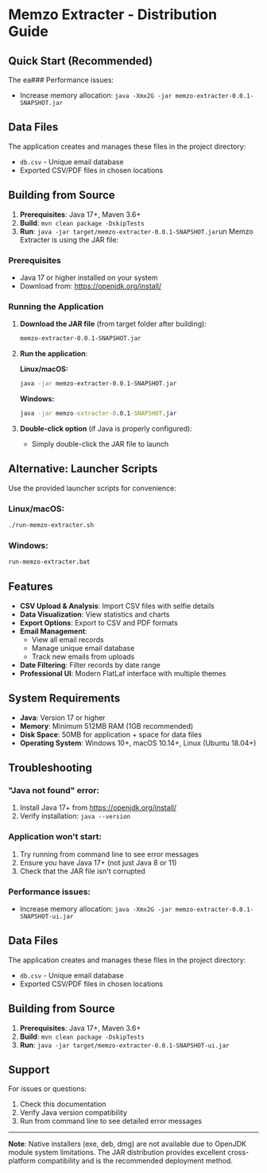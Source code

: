 # Memzo Extracter - Distribution Guide

## Quick Start (Recommended)

The ea### Performance issues:
- Increase memory allocation: `java -Xmx2G -jar memzo-extracter-0.0.1-SNAPSHOT.jar`

## Data Files

The application creates and manages these files in the project directory:
- `db.csv` - Unique email database
- Exported CSV/PDF files in chosen locations

## Building from Source

1. **Prerequisites**: Java 17+, Maven 3.6+
2. **Build**: `mvn clean package -DskipTests`
3. **Run**: `java -jar target/memzo-extracter-0.0.1-SNAPSHOT.jar`un Memzo Extracter is using the JAR file:

### Prerequisites
- Java 17 or higher installed on your system
- Download from: https://openjdk.org/install/

### Running the Application

1. **Download the JAR file** (from target folder after building):
   ```bash
   memzo-extracter-0.0.1-SNAPSHOT.jar
   ```

2. **Run the application**:
   
   **Linux/macOS:**
   ```bash
   java -jar memzo-extracter-0.0.1-SNAPSHOT.jar
   ```
   
   **Windows:**
   ```cmd
   java -jar memzo-extracter-0.0.1-SNAPSHOT.jar
   ```

3. **Double-click option** (if Java is properly configured):
   - Simply double-click the JAR file to launch

## Alternative: Launcher Scripts

Use the provided launcher scripts for convenience:

### Linux/macOS:
```bash
./run-memzo-extracter.sh
```

### Windows:
```cmd
run-memzo-extracter.bat
```

## Features

- **CSV Upload & Analysis**: Import CSV files with selfie details
- **Data Visualization**: View statistics and charts
- **Export Options**: Export to CSV and PDF formats
- **Email Management**: 
  - View all email records
  - Manage unique email database
  - Track new emails from uploads
- **Date Filtering**: Filter records by date range
- **Professional UI**: Modern FlatLaf interface with multiple themes

## System Requirements

- **Java**: Version 17 or higher
- **Memory**: Minimum 512MB RAM (1GB recommended)
- **Disk Space**: 50MB for application + space for data files
- **Operating System**: Windows 10+, macOS 10.14+, Linux (Ubuntu 18.04+)

## Troubleshooting

### "Java not found" error:
1. Install Java 17+ from https://openjdk.org/install/
2. Verify installation: `java --version`

### Application won't start:
1. Try running from command line to see error messages
2. Ensure you have Java 17+ (not just Java 8 or 11)
3. Check that the JAR file isn't corrupted

### Performance issues:
- Increase memory allocation: `java -Xmx2G -jar memzo-extracter-0.0.1-SNAPSHOT-ui.jar`

## Data Files

The application creates and manages these files in the project directory:
- `db.csv` - Unique email database
- Exported CSV/PDF files in chosen locations

## Building from Source

1. **Prerequisites**: Java 17+, Maven 3.6+
2. **Build**: `mvn clean package -DskipTests`
3. **Run**: `java -jar target/memzo-extracter-0.0.1-SNAPSHOT-ui.jar`

## Support

For issues or questions:
1. Check this documentation
2. Verify Java version compatibility
3. Run from command line to see detailed error messages

---

**Note**: Native installers (exe, deb, dmg) are not available due to OpenJDK module system limitations. The JAR distribution provides excellent cross-platform compatibility and is the recommended deployment method.
